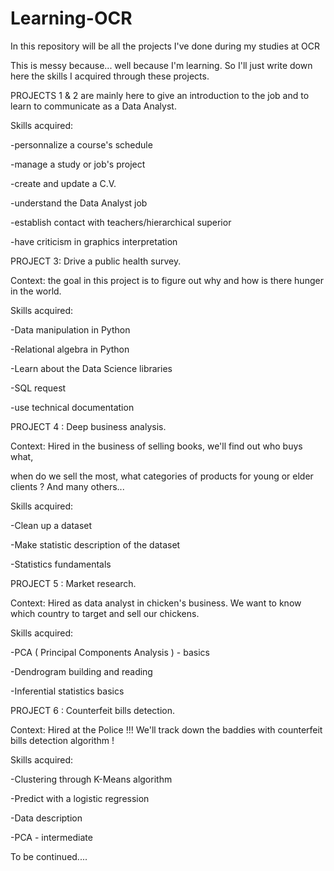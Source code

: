 # Learning-OCR
In this repository will be all the projects I've done during my studies at OCR

This is messy because... well because I'm learning. So I'll just write down here the skills I acquired through these projects.

PROJECTS 1 & 2 are mainly here to give an introduction to the job and to learn to communicate as a Data Analyst.

Skills acquired:

-personnalize a course's schedule

-manage a study or job's project

-create and update a C.V.

-understand the Data Analyst job

-establish contact with teachers/hierarchical superior

-have criticism in graphics interpretation

PROJECT 3: Drive a public health survey.

Context: the goal in this project is to figure out why and how is there hunger in the world.

Skills acquired:

-Data manipulation in Python

-Relational algebra in Python

-Learn about the Data Science libraries

-SQL request

-use technical documentation

PROJECT 4 : Deep business analysis.

Context: Hired in the business of selling books, we'll find out who buys what, 

when do we sell the most, what categories of products for young or elder clients ? And many others...

Skills acquired:

-Clean up  a dataset

-Make statistic description of the dataset

-Statistics fundamentals

PROJECT 5 : Market research.

Context: Hired as data analyst in chicken's business. We want to know which country to target and sell our chickens.

Skills acquired:

-PCA ( Principal Components Analysis ) - basics

-Dendrogram building and reading

-Inferential statistics basics

PROJECT 6 : Counterfeit bills detection.

Context: Hired at the Police !!! We'll track down the baddies with counterfeit bills detection algorithm !

Skills acquired:

-Clustering through K-Means algorithm

-Predict with a logistic regression

-Data description

-PCA - intermediate


To be continued....
